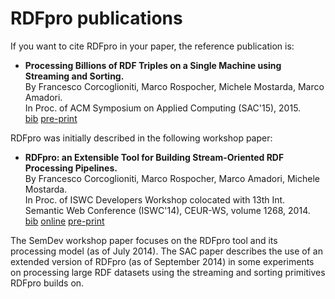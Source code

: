 
RDFpro publications
===================

If you want to cite RDFpro in your paper, the reference publication is:

  * **Processing Billions of RDF Triples on a Single Machine using Streaming and Sorting.**<br/>
    By Francesco Corcoglioniti, Marco Rospocher, Michele Mostarda, Marco Amadori.<br/>
    In Proc. of ACM Symposium on Applied Computing (SAC'15), 2015.<br/>
    [bib](https://dkm-static.fbk.eu/people/rospocher/bibtexbrowser.php?key=2015sac&amp;bib=my_pub.bib)
    [pre-print](https://dkm-static.fbk.eu/people/rospocher/files/pubs/2015sac.pdf)

RDFpro was initially described in the following workshop paper:

  * **RDFpro: an Extensible Tool for Building Stream-Oriented RDF Processing Pipelines.**<br/>
    By Francesco Corcoglioniti, Marco Rospocher, Marco Amadori, Michele Mostarda.<br/>
    In Proc. of ISWC Developers Workshop colocated with 13th Int. Semantic Web Conference (ISWC'14), CEUR-WS, volume 1268, 2014.<br/>
    [bib](https://dkm-static.fbk.eu/people/rospocher/bibtexbrowser.php?key=2014iswcSemDev01&amp;bib=my_pub.bib)
    [online](http://ceur-ws.org/Vol-1268/paper9.pdf)
    [pre-print](https://dkm-static.fbk.eu/people/rospocher/files/pubs/2014iswcSemDev01.pdf)

The SemDev workshop paper focuses on the RDFpro tool and its processing model (as of July 2014).
The SAC paper describes the use of an extended version of RDFpro (as of September 2014) in some experiments on processing large RDF datasets using the streaming and sorting primitives RDFpro builds on.
